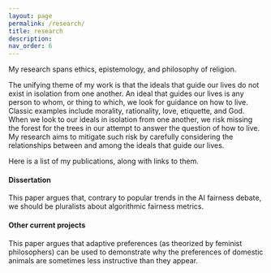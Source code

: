 ```yaml
---
layout: page
permalink: /research/
title: research
description: 
nav_order: 6
---
```

My research spans ethics, epistemology, and philosophy of religion. 

The unifying theme of my work is that the ideals that guide our lives do not exist in isolation from one another. An ideal that guides our lives is any person to whom, or thing to which, we look for guidance on how to live. Classic examples include morality, rationality, love, etiquette, and God. When we look to our ideals in isolation from one another, we risk missing the forest for the trees in our attempt to answer the question of how to live. My research aims to mitigate such risk by carefully considering the relationships between and among the ideals that guide our lives. 

Here is a list of my publications, along with links to them.

#### Dissertation

This paper argues that, contrary to popular trends in the AI fairness debate, we should be pluralists about algorithmic fairness metrics.

#### Other current projects	

This paper argues that adaptive preferences (as theorized by feminist philosophers) can be used to demonstrate why the preferences of domestic animals are sometimes less instructive than they appear.


